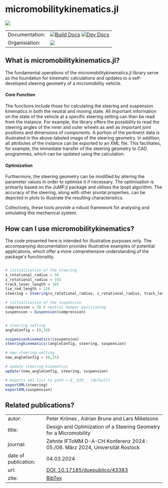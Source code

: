 # micromobilitykinematics.jl
![](https://github.com/una-auxme/micromobilitykinematics.jl/blob/main/docs/src/assets/A9vugjjp_s38grl_hy8.jpg)


| | |
|---|---|
|Documentation: |  [![Build Docs](https://github.com/una-auxme/micromobilitykinematics.jl/actions/workflows/Documentation.yml/badge.svg)](https://github.com/una-auxme/micromobilitykinematics.jl/actions/workflows/Documentation.ym) [![Dev Docs](https://img.shields.io/badge/docs-dev-blue.svg)](https://una-auxme.github.io/micromobilitykinematics.jl/) |
| Organisiation: | [![](https://github.com/una-auxme/micromobilitykinematics.jl/blob/main/docs/src/assets/149701353_V2.png)](https://github.com/una-auxme) |


## What is micromobilitykinematics.jl?
The fundamental operations of the micromobilitykinematics.jl library serve as the foundation for kinematic calculations and updates to a self-developed steering geometry of a micromobility vehicle. 

#### Core Function
The functions include those for calculating the steering and suspension kinematics in both the neutral and moving state. All important information on the state of the vehicle at a specific steering setting can then be read from the instance. For example, the library offers the possibility to read the steering angles of the inner and outer wheels as well as important joint positions and dimensions of components. A portion of the pertinent data is illustrated in the above-labeled image of the steering geometry. In addition, all attributes of the instance can be exported to an XML file. This facilitates, for example, the immediate transfer of the steering geometry to CAD programmes, which can be updated using the calculation.

#### Optimization
Furthermore, the steering geometry can be modified by altering the parameter values in order to optimise it if necessary. The optimisation is primarily based on the JuMP.jl package and utilises the Ipopt algorithm. The accuracy of the steering, along with other pivotal properties, can be depicted in plots to illustrate the resulting characteristics. 

Collectively, these tools provide a robust framework for analysing and simulating this mechanical system. 

## How can I use micromobilitykinematics?
The code presented here is intended for illustrative purposes only. The accompanying documentation provides illustrative examples of potential applications, which offer a more comprehensive understanding of the package's functionality.

```julia 

# initialisation of the steering
x_rotational_radius = 56
z_rotational_radius = 165
track_lever_length = 185
tie_rod_length = 210
steering = Steering(x_rotational_radius, z_rotational_radius, track_lever_length, tie_rod_length)

# initialisation of the suspension
compression = 30 # neutral damper positioning
suspension = Suspension(compression)


# steering setting
angleConfig = (0,10)

suspensionkinematics!(suspension)
steeringkinematics!(angleConfig, steering, suspension)

# new steering setting 
new_angleConfig = (0,25)

# update steering kinematics 
update!(new_angleConfig, steering, suspension)

# exports xml list to path = @__DIR__ (default)
exportXML(steering)
exportXML(suspension)
```

## Related publications?

| | |
|---|---|
| autor: |  Peter Krönes , Adrian Brune and Lars Mikelsons |
| title: |  Design and Optimization of a Steering Geometry for a Micromobility|
| journal: | Zehnte IFToMM D-A-CH Konferenz 2024 : 05./06. März 2024, Universität Rostock|
| date of publication: | 04.03.2024|
| url:| [DOI: 10.17185/duepublico/43383](https://doi.org/10.17185/duepublico/81695) |
| zite: | [BibTex](https://duepublico2.uni-due.de/receive/duepublico_mods_00081695?XSL.Transformer=bibtex) | | 